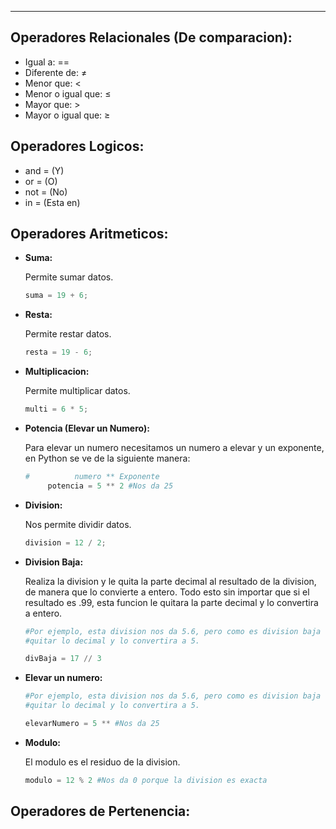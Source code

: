 
----
## **Operadores Relacionales (De comparacion):**

- Igual a: ==
- Diferente de: ≠
- Menor que: <
- Menor o igual que: ≤
- Mayor que: >
- Mayor o igual que: ≥

## **Operadores Logicos:**

- and = (Y)
- or = (O)
- not = (No)
- in = (Esta en)

## **Operadores Aritmeticos:**

- **Suma:**
    
    Permite sumar datos.
    
    ```python
    suma = 19 + 6; 
    ```
    
- **Resta:**
    
    Permite restar datos.
    
    ```python
    resta = 19 - 6; 
    ```
    
- **Multiplicacion:**
    
    Permite multiplicar datos.
    
    ```python
    multi = 6 * 5; 
    ```
    
- **Potencia (Elevar un Numero):**
    
    Para elevar un numero necesitamos un numero a elevar y un exponente, en Python se ve de la siguiente manera:
    
    ```python
    #          numero ** Exponente
         potencia = 5 ** 2 #Nos da 25
    ```
    
- **Division:**
    
    Nos permite dividir datos.
    
    ```python
    division = 12 / 2; 
    ```
    
- **Division Baja:**
    
    Realiza la division y le quita la parte decimal al resultado de la division, de manera que lo convierte a entero. Todo esto sin importar que si el resultado es .99, esta funcion le quitara la parte decimal y lo convertira a entero.
    
    ```python
    #Por ejemplo, esta division nos da 5.6, pero como es division baja le va a 
    #quitar lo decimal y lo convertira a 5.
    
    divBaja = 17 // 3 
    ```
    
- **Elevar un numero:**
    
    ```python
    #Por ejemplo, esta division nos da 5.6, pero como es division baja le va a 
    #quitar lo decimal y lo convertira a 5.
    
    elevarNumero = 5 ** #Nos da 25
    ```
    
- **Modulo:**
    
    El modulo es el residuo de la division.
    
    ```python
    modulo = 12 % 2 #Nos da 0 porque la division es exacta
    ```
    

## **Operadores de Pertenencia:**
